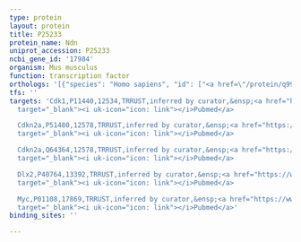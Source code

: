 ```yaml
---
type: protein
layout: protein
title: P25233
protein_name: Ndn
uniprot_accession: P25233
ncbi_gene_id: '17984'
organism: Mus musculus
function: transcription factor
orthologs: '[{"species": "Homo sapiens", "id": ["<a href=\"/protein/q99608\">Q99608</a>"]}, {"species": "Rattus norvegicus", "id": ["G3V7A4"]}]'
tfs: ''
targets: 'Cdk1,P11440,12534,TRRUST,inferred by curator,&ensp;<a href="https://www.ncbi.nlm.nih.gov/pubmed/?term=24392139%5Buid%5D+OR+29087512%5Buid%5D"
  target="_blank"><i uk-icon="icon: link"></i>Pubmed</a>

  Cdkn2a,P51480,12578,TRRUST,inferred by curator,&ensp;<a href="https://www.ncbi.nlm.nih.gov/pubmed/?term=24392139%5Buid%5D+OR+29087512%5Buid%5D"
  target="_blank"><i uk-icon="icon: link"></i>Pubmed</a>

  Cdkn2a,Q64364,12578,TRRUST,inferred by curator,&ensp;<a href="https://www.ncbi.nlm.nih.gov/pubmed/?term=24392139%5Buid%5D+OR+29087512%5Buid%5D"
  target="_blank"><i uk-icon="icon: link"></i>Pubmed</a>

  Dlx2,P40764,13392,TRRUST,inferred by curator,&ensp;<a href="https://www.ncbi.nlm.nih.gov/pubmed/?term=16707790%5Buid%5D+OR+29087512%5Buid%5D"
  target="_blank"><i uk-icon="icon: link"></i>Pubmed</a>

  Myc,P01108,17869,TRRUST,inferred by curator,&ensp;<a href="https://www.ncbi.nlm.nih.gov/pubmed/?term=11470523%5Buid%5D+OR+29087512%5Buid%5D"
  target="_blank"><i uk-icon="icon: link"></i>Pubmed</a>'
binding_sites: ''

---
```

